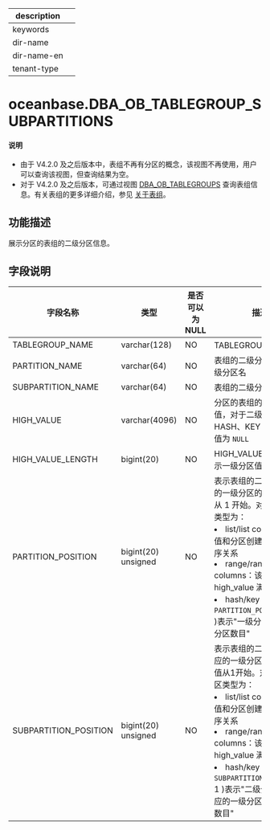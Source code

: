 |description||
|---|---|
|keywords||
|dir-name||
|dir-name-en||
|tenant-type||

# oceanbase.DBA_OB_TABLEGROUP_SUBPARTITIONS

<main id="notice" type='explain'>
<h4>说明</h4>
<ul>
<li>由于 V4.2.0 及之后版本中，表组不再有分区的概念，该视图不再使用，用户可以查询该视图，但查询结果为空。</li>
<li>对于 V4.2.0 及之后版本，可通过视图 <a href="22500.o-dba_ob_tablegroups-of-sys-tenant.md">DBA_OB_TABLEGROUPS</a> 查询表组信息。有关表组的更多详细介绍，参见 <a href="../../../300.database-object-management/100.manage-object-of-mysql-mode/400.manage-table-groups-of-mysql-mode/100.about-table-groups-of-mysql-mode.md">关于表组</a>。</li>
</ul>
</main>

## 功能描述

展示分区的表组的二级分区信息。

## 字段说明

|         字段名称          |      类型       | 是否可以为 NULL |        描述        |
|-----------------------|---------------|------------|----------------------------------------------------------------------|
| TABLEGROUP_NAME       | varchar(128)  | NO         | TABLEGROUP 名称    |
| PARTITION_NAME        | varchar(64)   | NO         | 表组的二级分区对应的一级分区名  |
| SUBPARTITION_NAME     | varchar(64)   | NO         | 表组的二级分区名         |
| HIGH_VALUE            | varchar(4096) | NO         | 分区的表组的二级分区值，对于二级分区类型为 HASH、KEY 的表组，该值为 `NULL`                                                       |
| HIGH_VALUE_LENGTH     | bigint(20)    | NO         | HIGH_VALUE 有效时，表示一级分区值的字符长度                                                                         |
| PARTITION_POSITION    | bigint(20) unsigned    | NO         | 表示表组的二级分区对应的一级分区的编号，该值从 1 开始。对于一级分区类型为： <li> list/list columns：该值和分区创建时间满足偏序关系   <li> range/range columns：该值和 high_value 满足偏序关系   <li> hash/key：( `PARTITION_POSITION` - 1 )表示"一级分区值 % 一级分区数目"    |
| SUBPARTITION_POSITION | bigint(20) unsigned    | NO         | 表示表组的二级分区在对应的一级分区的编号，该值从1开始。对于二级分区类型为： <li> list/list columns：该值和分区创建时间满足偏序关系   <li> range/range columns：该值和 high_value 满足偏序关系   <li> hash/key：( `SUBPARTITION_POSITION`- 1 )表示"二级分区值 % 对应的一级分区的二级分区数目"           |
